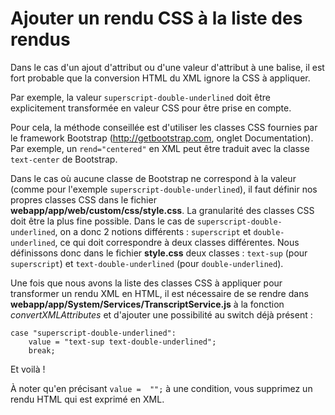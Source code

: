 # Ajouter un rendu CSS à la liste des rendus

Dans le cas d'un ajout d'attribut ou d'une valeur d'attribut à une balise, il est fort probable que la conversion HTML du XML ignore la CSS à appliquer.

Par exemple, la valeur `superscript-double-underlined` doit être explicitement transformée en valeur CSS pour être prise en compte.

Pour cela, la méthode conseillée est d'utiliser les classes CSS fournies par le framework Bootstrap (http://getbootstrap.com, onglet Documentation). Par exemple, un `rend="centered"` en XML peut être traduit avec la classe `text-center` de Bootstrap.

Dans le cas où aucune classe de Bootstrap ne correspond à la valeur (comme pour l'exemple `superscript-double-underlined`), 
il faut définir nos propres classes CSS dans le fichier **webapp/app/web/custom/css/style.css**. 
La granularité des classes CSS doit être la plus fine possible. Dans le cas de `superscript-double-underlined`, 
on a donc 2 notions différents : `superscript` et `double-underlined`, ce qui doit correspondre à deux classes différentes. 
Nous définissons donc dans le fichier **style.css** deux classes : `text-sup` (pour `superscript`) et `text-double-underlined`
(pour `double-underlined`).

Une fois que nous avons la liste des classes CSS à appliquer pour transformer un rendu XML en HTML, il est nécessaire de se rendre dans
**webapp/app/System/Services/TranscriptService.js** à la fonction *convertXMLAttributes* et d'ajouter une possibilité au switch déjà présent :
    
    case "superscript-double-underlined": 
        value = "text-sup text-double-underlined"; 
        break;
        
Et voilà !

À noter qu'en précisant `value =  "";` à une condition, vous supprimez un rendu HTML qui est exprimé en XML.